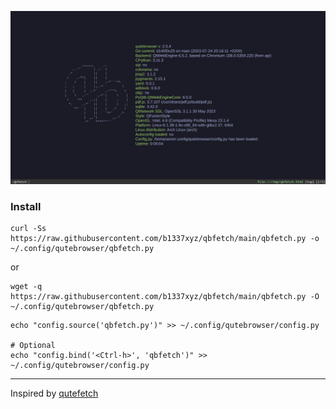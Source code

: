![preview](preview.jpg)

### Install
```
curl -Ss https://raw.githubusercontent.com/b1337xyz/qbfetch/main/qbfetch.py -o ~/.config/qutebrowser/qbfetch.py
```
or
```
wget -q https://raw.githubusercontent.com/b1337xyz/qbfetch/main/qbfetch.py -O ~/.config/qutebrowser/qbfetch.py
```

```
echo "config.source('qbfetch.py')" >> ~/.config/qutebrowser/config.py

# Optional
echo "config.bind('<Ctrl-h>', 'qbfetch')" >> ~/.config/qutebrowser/config.py
```

---
Inspired by [qutefetch](https://github.com/Dou2ble/qutefetch)
